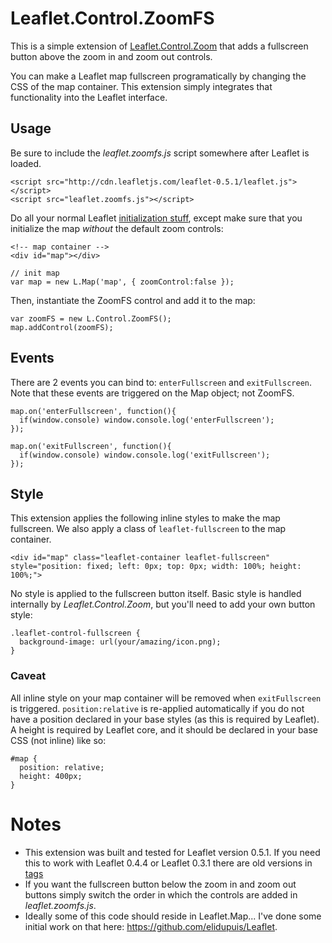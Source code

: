 # Leaflet.Control.ZoomFS

This is a simple extension of [Leaflet.Control.Zoom](http://leaflet.cloudmade.com/reference.html#control-zoom) that adds a fullscreen button above the zoom in and zoom out controls. 

You can make a Leaflet map fullscreen programatically by changing the CSS of the map container. This extension simply integrates that functionality into the Leaflet interface.

## Usage

Be sure to include the *leaflet.zoomfs.js* script somewhere after Leaflet is loaded.

    <script src="http://cdn.leafletjs.com/leaflet-0.5.1/leaflet.js"></script>
    <script src="leaflet.zoomfs.js"></script>

Do all your normal Leaflet [initialization stuff](http://leaflet.cloudmade.com/examples/quick-start.html), except make sure that you initialize the map *without* the default zoom controls:

    <!-- map container -->
    <div id="map"></div>

    // init map
    var map = new L.Map('map', { zoomControl:false });

Then, instantiate the ZoomFS control and add it to the map:

    var zoomFS = new L.Control.ZoomFS(); 
    map.addControl(zoomFS);


## Events

There are 2 events you can bind to: `enterFullscreen` and `exitFullscreen`. Note that these events are triggered on the Map object; not ZoomFS.

    map.on('enterFullscreen', function(){
      if(window.console) window.console.log('enterFullscreen');
    });

    map.on('exitFullscreen', function(){
      if(window.console) window.console.log('exitFullscreen');
    });


## Style

This extension applies the following inline styles to make the map fullscreen. We also apply a class of `leaflet-fullscreen` to the map container.

    <div id="map" class="leaflet-container leaflet-fullscreen" style="position: fixed; left: 0px; top: 0px; width: 100%; height: 100%;">

No style is applied to the fullscreen button itself. Basic style is handled internally by *Leaflet.Control.Zoom*, but you'll need to add your own button style:

    .leaflet-control-fullscreen {
      background-image: url(your/amazing/icon.png);
    }

### Caveat

All inline style on your map container will be removed when `exitFullscreen` is triggered. `position:relative` is re-applied automatically if you do not have a position declared in your base styles (as this is required by Leaflet). A height is required by Leaflet core, and it should be declared in your base CSS (not inline) like so:

    #map {
      position: relative;
      height: 400px;
    }

# Notes

- This extension was built and tested for Leaflet version 0.5.1. If you need this to work with Leaflet 0.4.4 or Leaflet 0.3.1 there are old versions in [tags](https://github.com/elidupuis/leaflet.zoomfs/tags)
- If you want the fullscreen button below the zoom in and zoom out buttons simply switch the order in which the controls are added in *leaflet.zoomfs.js*.
- Ideally some of this code should reside in Leaflet.Map... I've done some initial work on that here: https://github.com/elidupuis/Leaflet.
